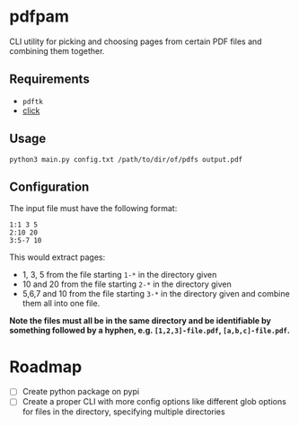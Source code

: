 # pdfpam
CLI utility for picking and choosing pages from certain PDF files and combining them together.

## Requirements
- `pdftk`
- [click](https://github.com/pallets/click/)

## Usage
`python3 main.py config.txt /path/to/dir/of/pdfs output.pdf`

## Configuration
The input file must have the following format:  
```
1:1 3 5
2:10 20
3:5-7 10
```  
This would extract pages:
- 1, 3, 5 from the file starting `1-*` in the directory given
- 10 and 20 from the file starting `2-*` in the directory given
- 5,6,7 and 10 from the file starting `3-*` in the directory given
and combine them all into one file.

**Note the files must all be in the same directory and be identifiable by something followed by a hyphen, e.g. `[1,2,3]-file.pdf`, `[a,b,c]-file.pdf`.**


# Roadmap
- [ ] Create python package on pypi
- [ ] Create a proper CLI with more config options like different glob options for files in the directory, specifying multiple directories